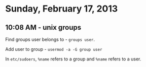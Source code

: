 # Sunday, February 17, 2013

## 10:08 AM - unix groups

Find groups user belongs to - `groups user`.

Add user to group - `usermod -a -G group user`

In `etc/sudoers`, `%name` refers to a group and `%name` refers to a user.
